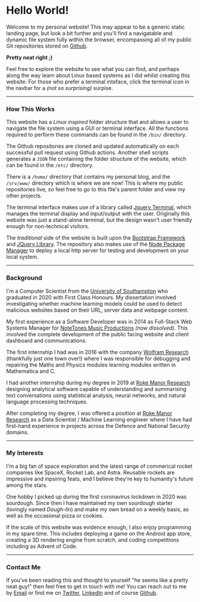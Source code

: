 # Hello World!

Welcome to my personal website! This may appear to be a generic static landing page, but look a bit further and you'll find a navigatable and dynamic file system fully within the browser, encompassing all of my public Git repositories stored on [Github](https://github.com/edgorman). 

__Pretty neat right ;)__

Feel free to explore the website to see what you can find, and perhaps along the way learn about Linux based systems as I did whilst creating this website. For those who prefer a terminal inteface, click the terminal icon in the navbar for a *(not so surprising)* surpise.

---

### How This Works

This website has a *Linux inspired* folder structure that and allows a user to navigate the file system using a GUI or terminal interface. All the functions required to perform these commands can be found in the ```/bin/``` directory. 

The Github repositories are cloned and updated automatically on each successful pull request using Github actions. Another shell scripts generates a ```JSON``` file containing the folder structure of the website, which can be found in the ```/etc/``` directory.

There is a ```/home/``` directory that contains my personal blog, and the ```/srv/www/``` directory which is where we are now! This is where my public repositories live, so feel free to go to this file's parent folder and view my other projects.

The terminal interface makes use of a library called [Jquery Terminal](https://terminal.jcubic.pl/), which manages the terminal display and input/output with the user. Originally this website was just a stand-alone terminal, but the design wasn't user friendly enough for non-technical visitors.

The *traditional* side of the website is built upon the [Bootstrap Framework](https://getbootstrap.com/) and [JQuery Library](https://jquery.com/). The repository also makes use of the [Node Package Manager](https://www.npmjs.com/) to deploy a local http server for testing and development on your local system. 

---

### Background

I'm a Computer Scientist from the [University of Southampton](https://www.ecs.soton.ac.uk/) who graduated in 2020 with First Class Honours. My dissertation involved investigating whether machine learning models could be used to detect malicious websites based on their URL, server data and webpage content.

My first experience as a Software Developer was in 2014 as Full-Stack Web Systems Manager for [NoteTones Music Productions](https://web.archive.org/web/20170710041203/http://notetones.com/) *(now dissolved)*. This involved the complete development of the public facing website and client dashboard and communications.

The first internship I had was in 2016 with the company [Wolfram Research](https://www.bloomberg.com/profile/company/0269405D:LN) (thankfully just one town over!) where I was responsible for debugging and repairing the Maths and Physics modules learning modules written in Mathematica and C.

I had another internship during my degree in 2019 at [Roke Manor Research](https://www.roke.co.uk/) designing analytical software capable of understanding and summarising text conversations using statistical analysis, neural networks, and natural language processing techniques.

After completing my degree, I was offered a position at [Roke Manor Research](https://www.roke.co.uk) as a Data Scientist / Machine Learning engineer where I have had first-hand experience in projects across the Defence and National Security domains.

---

### My Interests

I'm a big fan of space exploration and the latest range of commerical rocket companies like SpaceX, Rocket Lab, and Astra. Reusable rockets are impressive and inpsiring feats, and I believe they're key to humanity's future among the stars.

One hobby I picked up during the first coronavirus lockdown in 2020 was sourdough. Since then I have maintained my own sourdough starter (lovingly named *Dough-lin*) and make my own bread on a weekly basis, as well as the occasional pizza or cookies.

If the scale of this website was evidence enough, I also enjoy programming in my spare time. This includes deploying a game on the Android app store, creating a 3D rendering engine from scratch, and coding competitions including as Advent of Code. 

---

###  Contact Me

If you've been reading this and thought to yourself "he seems like a pretty neat guy!" then feel free to get in touch with me! You can reach out to me by [Email](mailto:ejgorman@gmail.com) or find me on [Twitter](https://twitter.com/edgygorman), [LinkedIn](https://linkedin.com/in/edward-john-gorman) and of course [Github](https://github.com/edgorman). 